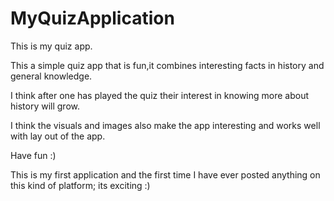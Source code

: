 # MyQuizApplication
This is my quiz app.

This a simple quiz app that is fun,it combines interesting facts in history and general knowledge.

I think after one has played the quiz their interest in knowing more about history will grow.

I think the visuals and images also make the app interesting and works well with lay out of the app.

Have fun :)

This is my first application and the first time I have ever posted anything on this kind of platform; its exciting :)

